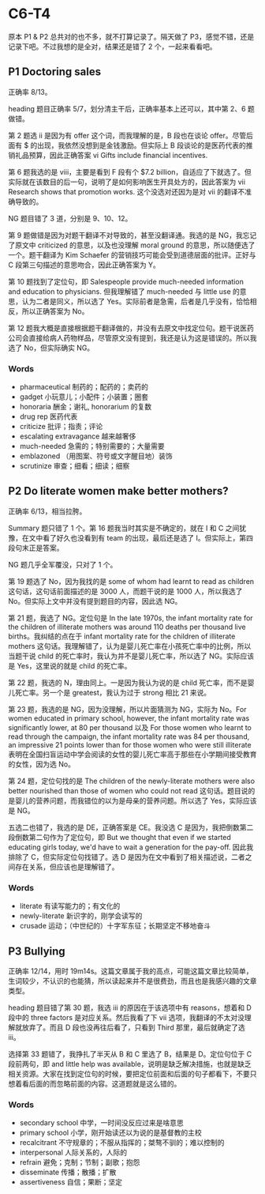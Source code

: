 # C6-T4

原本 P1 & P2 总共对的也不多，就不打算记录了。隔天做了 P3，感觉不错，还是记录下吧。不过我想的是全对，结果还是错了 2 个，一起来看看吧。 

## P1 Doctoring sales

正确率 8/13。

heading 题目正确率 5/7，划分清主干后，正确率基本上还可以，其中第 2、6 题做错。

第 2 题选 ii 是因为有 offer 这个词，而我理解的是，B 段也在谈论 offer。尽管后面有 $ 的出现，我依然没想到是金钱激励。但实际上 B 段谈论的是医药代表的推销礼品预算，因此正确答案 vi Gifts include financial incentives.

第 6 题我选的是 viii，主要是看到 F 段有个 $7.2 billion，自适应了下就选了。但实际就在该数目的后一句，说明了是如何影响医生开具处方的，因此答案为 vii Research shows that promotion works. 这个没选对还因为是对 vii 的翻译不准确导致的。

NG 题目错了 3 道，分别是 9、10、12。

第 9 题做错是因为对题干翻译不对导致的，甚至没翻译通。我选的是 NG，我忘记了原文中 criticized 的意思，以及也没理解 moral ground 的意思，所以随便选了一个。题干翻译为 Kim Schaefer 的营销技巧可能会受到道德层面的批评。正好与 C 段第三句描述的意思吻合，因此正确答案为 Y。

第 10 题找到了定位句，即 Salespeople provide much-needed information and education to physicians. 但我理解错了 much-needed 与 little use 的意思，认为二者是同义，所以选了 Yes。实际前者是急需，后者是几乎没有，恰恰相反，所以正确答案为 No。

第 12 题我大概是直接根据题干翻译做的，并没有去原文中找定位句。题干说医药公司会直接给病人药物样品，尽管原文没有提到，我还是认为这是错误的。所以我选了 No，但实际确实 NG。

### Words

- pharmaceutical 制药的；配药的；卖药的
- gadget 小玩意儿；小配件；小装置；圈套
- honoraria 酬金；谢礼, honorarium 的复数
- drug rep 医药代表
- criticize 批评；指责；评论
- escalating extravagance 越来越奢侈
- much-needed 急需的；特别需要的；大量需要
- emblazoned （用图案、符号或文字醒目地）装饰
- scrutinize 审查；细看；细读；细察

## P2 Do literate women make better mothers?

正确率 6/13，相当拉胯。

Summary 题只错了 1 个。第 16 题我当时其实是不确定的，就在 I 和 C 之间犹豫，在文中看了好久也没看到有 team 的出现，最后还是选了 I。但实际上，第四段句末正是答案。

NG 题几乎全军覆没，只对了 1 个。

第 19 题选了 No，因为我找的是 some of whom had learnt to read as children 这句话，这句话前面描述的是 3000 人，而题干说的是 1000 人，所以我选了 No。但实际上文中并没有提到题目的内容，因此选 NG。

第 21 题，我选了 NG。定位句是 In the late 1970s, the infant mortality rate for the children of illiterate mothers was around 110 deaths per thousand live births。我纠结的点在于 infant mortality rate for the children of illiterate mothers 这句话。我理解错了，认为是婴儿死亡率在小孩死亡率中的比例，所以当题干说 child 的死亡率时，我认为并不是婴儿死亡率，所以选了 NG。实际应该是 Yes，这里说的就是 child 的死亡率。

第 22 题，我选的 N，理由同上。一是因为我认为说的是 child 死亡率，而不是婴儿死亡率。另一个是 greatest，我认为过于 strong 相比 21 来说。

第 23 题，我选的是 NG，因为没理解，所以片面猜测为 NG，实际为 No。For women educated in primary school, however, the infant mortality rate was significantly lower, at 80 per thousand 以及 For those women who learnt to read through the campaign, the infant mortality rate was 84 per thousand, an impressive 21 points lower than for those women who were still illiterate 表明在全国扫盲运动中学会阅读的女性的婴儿死亡率高于那些在小学期间接受教育的女性，因为选 No。

第 24 题，定位句找的是 The children of the newly-literate mothers were also better nourished than those of women who could not read 这句话。题目说的是婴儿的营养问题，而我错位的以为是母亲的营养问题。所以选了 Yes，实际应该是 NG。

五选二也错了，我选的是 DE，正确答案是 CE。我没选 C 是因为，我把倒数第二段倒数第二句作为了定位句，即 But we thought that even if we started educating girls today, we'd have to wait a generation for the pay-off. 因此我排除了 C，但实际定位句找错了。选 D 是因为在文中看到了相关描述说，二者之间存在关系，但应该也是理解错了。

### Words

- literate 有读写能力的；有文化的
- newly-literate 新识字的，刚学会读写的
- crusade 运动；（中世纪的）十字军东征；长期坚定不移地奋斗

## P3 Bullying

正确率 12/14，用时 19m14s。这篇文章属于我的高点，可能这篇文章比较简单，生词较少，不认识的也能猜，所以读起来并不是很费劲，而且也是我感兴趣的文章类型。

heading 题目错了第 30 题，我选 iii 的原因在于该选项中有 reasons，想着和 D 段中的 three factors 是对应关系。然后我看了下 vii 选项，我翻译的不太对没理解就放弃了。而且 D 段也没再往后看了，只看到 Third 那里，最后就确定了选 iii。

选择第 33 题错了，我挣扎了半天从 B 和 C 里选了 B，结果是 D。定位句位于 C 段前两句，即 and little help was available，说明是缺乏解决措施，也就是缺乏相关资源。大家在找到定位句的时候，要把定位前面和后面的句子都看下，不要只想着看后面的而忽略前面的内容。这道题就是这么错的。

### Words

- secondary school 中学，一时间没反应过来是啥意思
- primary school 小学，刚开始读还以为说的是基督教的主校
- recalcitrant 不守规章的；不服从指挥的；桀骜不驯的；难以控制的
- interpersonal 人际关系的，人际的
- refrain 避免；克制；节制；副歌；抱怨
- disseminate 传播；散播；扩散
- assertiveness 自信；果断；坚定
